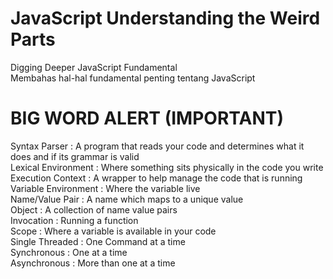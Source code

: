# JavaScript Understanding the Weird Parts
Digging Deeper JavaScript Fundamental <br>
Membahas hal-hal fundamental penting tentang JavaScript <br>


# BIG WORD ALERT (IMPORTANT)
Syntax Parser : A program that reads your code and determines what it does and if its grammar is valid <br>
Lexical Environment : Where something sits physically in the code you write <br>
Execution Context : A wrapper to help manage the code that is running <br>
Variable Environment : Where the variable live <br>
Name/Value Pair : A name which maps to a unique value <br>
Object : A collection of name value pairs <br>
Invocation : Running a function <br>
Scope : Where a variable is available in your code <br>
Single Threaded : One Command at a time <br>
Synchronous : One at a time <br>
Asynchronous : More than one at a time <br>